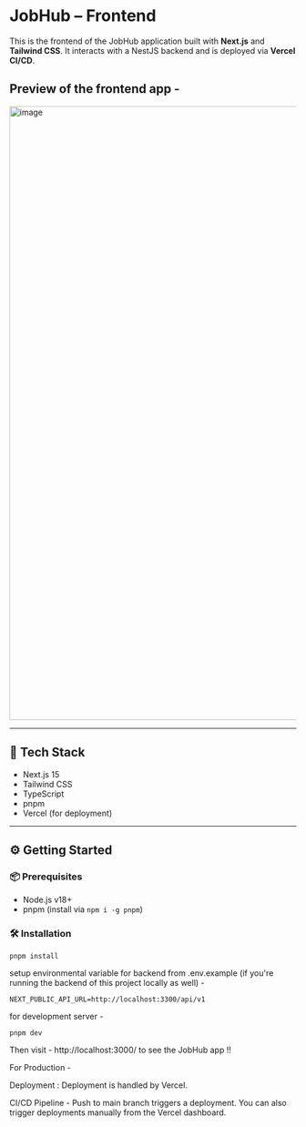 # JobHub – Frontend

This is the frontend of the JobHub application built with **Next.js** and **Tailwind CSS**. It interacts with a NestJS backend and is deployed via **Vercel CI/CD**.

## Preview of the frontend app - 

<img width="1904" height="1079" alt="image" src="https://github.com/user-attachments/assets/223df1b7-2f16-423c-92b3-8f26c1d01623" />


---

## 🧰 Tech Stack

- Next.js 15
- Tailwind CSS
- TypeScript
- pnpm
- Vercel (for deployment)

---

## ⚙️ Getting Started

### 📦 Prerequisites

- Node.js v18+
- pnpm (install via `npm i -g pnpm`)

### 🛠 Installation

```bash
pnpm install
```

setup environmental variable for backend from .env.example (if you're running the backend of this project locally as well) - 

```
NEXT_PUBLIC_API_URL=http://localhost:3300/api/v1
```

for development server -

```
pnpm dev
```

Then visit - http://localhost:3000/ to see the JobHub app !!

For Production - 

Deployment :
Deployment is handled by Vercel.

CI/CD Pipeline - 
Push to main branch triggers a deployment.
You can also trigger deployments manually from the Vercel dashboard.

